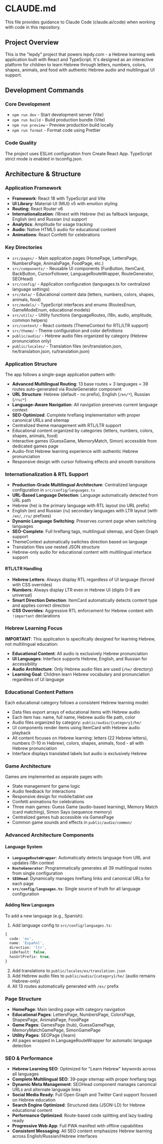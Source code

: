 # CLAUDE.md

This file provides guidance to Claude Code (claude.ai/code) when working with code in this repository.

## Project Overview

This is the "lepdy" project that powers lepdy.com - a Hebrew learning web application built with React and TypeScript. It's designed as an interactive platform for children to learn Hebrew through letters, numbers, colors, shapes, animals, and food with authentic Hebrew audio and multilingual UI support.

## Development Commands

### Core Development
- `npm run dev` - Start development server (Vite)
- `npm run build` - Build production bundle (Vite)
- `npm run preview` - Preview production build locally
- `npm run format` - Format code using Prettier

### Code Quality
The project uses ESLint configuration from Create React App. TypeScript strict mode is enabled in tsconfig.json.

## Architecture & Structure

### Application Framework
- **Framework**: React 18 with TypeScript and Vite
- **UI Library**: Material-UI (MUI) v5 with emotion styling
- **Routing**: React Router v6
- **Internationalization**: i18next with Hebrew (he) as fallback language, English (en) and Russian (ru) support
- **Analytics**: Amplitude for usage tracking
- **Audio**: Native HTML5 audio for educational content
- **Animations**: React Confetti for celebrations

### Key Directories
- `src/pages/` - Main application pages (HomePage, LettersPage, NumbersPage, AnimalsPage, FoodPage, etc.)
- `src/components/` - Reusable UI components (FunButton, ItemCard, BackButton, CursorFollower, LanguageRouteWrapper, RouteGenerator, SEOHead)
- `src/config/` - Application configuration (languages.ts for centralized language settings)
- `src/data/` - Educational content data (letters, numbers, colors, shapes, animals, food)
- `src/models/` - TypeScript interfaces and enums (RoutesEnum, GameModeEnum, educational models)
- `src/utils/` - Utility functions (languageRoutes, i18n, audio, amplitude, common helpers)
- `src/context/` - React contexts (ThemeContext for RTL/LTR support)
- `src/theme/` - Theme configuration and color definitions
- `public/audio/` - Hebrew audio files organized by category (Hebrew pronunciation only)
- `public/locales/` - Translation files (en/translation.json, he/translation.json, ru/translation.json)

### Application Structure
The app follows a single-page application pattern with:
- **Advanced Multilingual Routing**: 13 base routes × 3 languages = 39 routes auto-generated via RouteGenerator component
- **URL Structure**: Hebrew (default - no prefix), English (`/en/*`), Russian (`/ru/*`)
- **Language-Aware Navigation**: All navigation preserves current language context
- **SEO-Optimized**: Complete hreflang implementation with proper canonical URLs and sitemap
- Centralized theme management with RTL/LTR support
- Educational content organized by categories (letters, numbers, colors, shapes, animals, food)
- Interactive games (GuessGame, MemoryMatch, Simon) accessible from dedicated games page
- Audio-first Hebrew learning experience with authentic Hebrew pronunciation
- Responsive design with cursor following effects and smooth transitions

### Internationalization & RTL Support
- **Production-Grade Multilingual Architecture**: Centralized language configuration in `src/config/languages.ts`
- **URL-Based Language Detection**: Language automatically detected from URL path
- Hebrew (he) is the primary language with RTL layout (no URL prefix)
- English (en) and Russian (ru) secondary languages with LTR layout (with `/en/`, `/ru/` prefixes)
- **Dynamic Language Switching**: Preserves current page when switching languages
- **SEO-Complete**: Full hreflang tags, multilingual sitemap, and Open Graph support
- ThemeContext automatically switches direction based on language
- Translation files use nested JSON structure
- Hebrew-only audio for educational content with multilingual interface support

#### RTL/LTR Handling
- **Hebrew Letters**: Always display RTL regardless of UI language (forced with CSS overrides)
- **Numbers**: Always display LTR even in Hebrew UI (digits 0-9 are universal)
- **Smart Direction Detection**: ItemCard automatically detects content type and applies correct direction
- **CSS Overrides**: Aggressive RTL enforcement for Hebrew content with `!important` declarations

### Hebrew Learning Focus
**IMPORTANT**: This application is specifically designed for learning Hebrew, not multilingual education:
- **Educational Content**: All audio is exclusively Hebrew pronunciation
- **UI Languages**: Interface supports Hebrew, English, and Russian for accessibility
- **Audio Architecture**: Only Hebrew audio files are used (`/he/` directory)
- **Learning Goal**: Children learn Hebrew vocabulary and pronunciation regardless of UI language

### Educational Content Pattern
Each educational category follows a consistent Hebrew learning model:
- Data files export arrays of educational items with Hebrew audio
- Each item has: name, full name, Hebrew audio file path, color
- Audio files organized by category: `public/audio/{category}/he/`
- UI components render items using ItemCard with Hebrew audio playback
- All content focuses on Hebrew learning: letters (22 Hebrew letters), numbers (1-10 in Hebrew), colors, shapes, animals, food - all with Hebrew pronunciation
- Interface displays translated labels but audio is exclusively Hebrew

### Game Architecture
Games are implemented as separate pages with:
- State management for game logic
- Audio feedback for interactions
- Responsive design for mobile/tablet use
- Confetti animations for celebrations
- Three main games: Guess Game (audio-based learning), Memory Match (card matching), Simon Says (sequence memory)
- Centralized games hub accessible via GamesPage
- Common game sounds and effects in `public/audio/common/`

### Advanced Architecture Components

#### Language System
- **`LanguageRouteWrapper`**: Automatically detects language from URL and updates i18n context
- **`RouteGenerator`**: Programmatically generates all 39 multilingual routes from single configuration
- **`SEOHead`**: Dynamically manages hreflang links and canonical URLs for each page
- **`src/config/languages.ts`**: Single source of truth for all language configuration

#### Adding New Languages
To add a new language (e.g., Spanish):
1. Add language config to `src/config/languages.ts`:
```typescript
{
  code: 'es',
  name: 'Español', 
  direction: 'ltr',
  isDefault: false,
  hasUrlPrefix: true,
}
```
2. Add translations to `public/locales/es/translation.json`
3. Add Hebrew audio files to `public/audio/{category}/he/` (audio remains Hebrew-only)
4. All 13 routes automatically generated with `/es/` prefix

### Page Structure
- **HomePage**: Main landing page with category navigation
- **Educational Pages**: LettersPage, NumbersPage, ColorsPage, ShapesPage, AnimalsPage, FoodPage
- **Game Pages**: GamesPage (hub), GuessGamePage, MemoryMatchGamePage, SimonGamePage
- **Utility Pages**: SEOPage (/learn)
- All pages wrapped in LanguageRouteWrapper for automatic language detection

### SEO & Performance
- **Hebrew Learning SEO**: Optimized for "Learn Hebrew" keywords across all languages
- **Complete Multilingual SEO**: 39-page sitemap with proper hreflang tags
- **Dynamic Meta Management**: SEOHead component manages canonical URLs and alternate language links
- **Social Media Ready**: Full Open Graph and Twitter Card support focused on Hebrew education
- **Search Engine Optimized**: Structured data (JSON-LD) for Hebrew educational content
- **Performance Optimized**: Route-based code splitting and lazy loading ready
- **Progressive Web App**: Full PWA manifest with offline capabilities
- **Consistent Messaging**: All SEO content emphasizes Hebrew learning across English/Russian/Hebrew interfaces